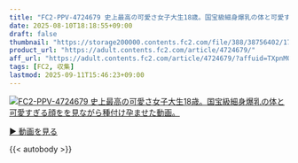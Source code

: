 ```yaml
---
title: "FC2-PPV-4724679 史上最高の可愛さ女子大生18歳。国宝級細身爆乳の体と可愛すぎる顔をを見ながら種付け孕ませた動画。"
date: 2025-08-10T18:18:55+09:00
draft: false
thumbnail: "https://storage200000.contents.fc2.com/file/388/38756402/1752736093.29.png"
product_url: "https://adult.contents.fc2.com/article/4724679/"
aff_url: "https://adult.contents.fc2.com/article/4724679/?affuid=TXpnM01qYzFNalk9"
tags: [FC2, 収集]
lastmod: 2025-09-11T15:46:23+09:00
---
```

[![FC2-PPV-4724679 史上最高の可愛さ女子大生18歳。国宝級細身爆乳の体と可愛すぎる顔をを見ながら種付け孕ませた動画。](https://storage200000.contents.fc2.com/file/388/38756402/1752736093.29.png)](https://adult.contents.fc2.com/article/4724679/?affuid=TXpnM01qYzFNalk9)

[▶︎ 動画を見る](https://adult.contents.fc2.com/article/4724679/?affuid=TXpnM01qYzFNalk9)


{{< autobody >}}
